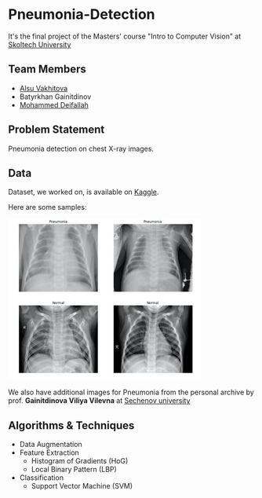 # Pneumonia-Detection
It's the final project of the Masters' course "Intro to Computer Vision" at [Skoltech University](https://www.skoltech.ru/en/)

## Team Members
- [Alsu Vakhitova](https://github.com/palette-knife25)
- Batyrkhan Gainitdinov
- [Mohammed Deifallah](https://github.com/Mohammed-Deifallah)

## Problem Statement
Pneumonia detection on chest X-ray images.

## Data
Dataset, we worked on, is available on [Kaggle](https://www.kaggle.com/paultimothymooney/chest-xray-pneumonia).

Here are some samples:

![example.jpg](example.jpg)

We also have additional images for Pneumonia from the personal archive by prof. **Gainitdinova Viliya Vilevna** at [Sechenov university](https://www.sechenov.ru/eng/)

## Algorithms & Techniques
- Data Augmentation
- Feature Extraction
    - Histogram of Gradients (HoG)
    - Local Binary Pattern (LBP)
- Classification
    - Support Vector Machine (SVM)
